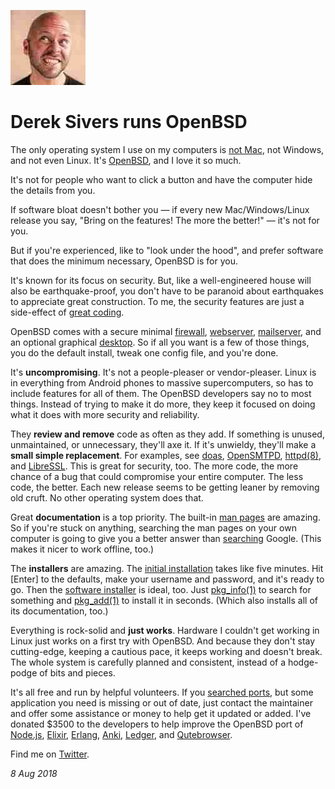 <p><a href="/" alt="avatar" title="home page"><img src="sivers.jpeg" class="avatar"></a></p>

# Derek Sivers runs OpenBSD

The only operating system I use on my computers is [not Mac], not
Windows, and not even Linux. It's [OpenBSD], and I love it so much.

It's not for people who want to click a button and have the computer
hide the details from you.

If software bloat doesn't bother you &mdash; if every new
Mac/Windows/Linux release you say, "Bring on the features! The more
the better!" &mdash; it's not for you.

But if you're experienced, like to "look under the hood", and prefer
software that does the minimum necessary, OpenBSD is for you.

It's known for its focus on security. But, like a well-engineered
house will also be earthquake-proof, you don't have to be paranoid
about earthquakes to appreciate great construction. To me, the
security features are just a side-effect of [great coding].

OpenBSD comes with a secure minimal [firewall], [webserver],
[mailserver], and an optional graphical [desktop]. So if all you
want is a few of those things, you do the default install, tweak
one config file, and you're done.

It's **uncompromising**. It's not a people-pleaser or vendor-pleaser.
Linux is in everything from Android phones to massive supercomputers,
so has to include features for all of them. The OpenBSD developers
say no to most things. Instead of trying to make it do more, they
keep it focused on doing what it does with more security and
reliability.

They **review and remove** code as often as they add. If something
is unused, unmaintained, or unnecessary, they'll axe it. If it's
unwieldy, they'll make a **small simple replacement**. For examples,
see [doas], [OpenSMTPD], [httpd(8)], and [LibreSSL]. This is great
for security, too. The more code, the more chance of a bug that
could compromise your entire computer. The less code, the better.
Each new release seems to be getting leaner by removing old cruft.
No other operating system does that.

Great **documentation** is a top priority. The built-in [man pages]
are amazing. So if you're stuck on anything, searching the man pages
on your own computer is going to give you a better answer than
[searching] Google. (This makes it nicer to work offline, too.)

The **installers** are amazing. The [initial installation] takes
like five minutes. Hit [Enter] to the defaults, make your username
and password, and it's ready to go. Then the [software installer]
is ideal, too. Just [pkg_info(1)] to search for something and
[pkg_add(1)] to install it in seconds. (Which also installs all of
its documentation, too.)

Everything is rock-solid and **just works**. Hardware I couldn't
get working in Linux just works on a first try with OpenBSD. And
because they don't stay cutting-edge, keeping a cautious pace, it
keeps working and doesn't break. The whole system is carefully
planned and consistent, instead of a hodge-podge of bits and pieces.

It's all free and run by helpful volunteers. If you [searched ports],
but some application you need is missing or out of date, just contact
the maintainer and offer some assistance or money to help get it
updated or added. I've donated $3500 to the developers to help
improve the OpenBSD port of [Node.js], [Elixir], [Erlang], [Anki],
[Ledger], and [Qutebrowser].

Find me on [Twitter].

_8 Aug 2018_

[Anki]: https://apps.ankiweb.net/
[Elixir]: http://elixir-lang.org/
[Erlang]: http://www.erlang.org/
[Ledger]: http://www.ledger-cli.org/
[LibreSSL]: https://www.libressl.org/
[Node.js]: https://nodejs.org/
[OpenBSD]: https://www.openbsd.org/
[OpenSMTPD]: https://www.opensmtpd.org/
[Qutebrowser]: https://www.qutebrowser.org/
[Twitter]: https://twitter.com/sivers
[desktop]: http://www.xenocara.org/
[doas]: http://www.tedunangst.com/flak/post/doas
[firewall]: https://www.nostarch.com/pf3
[great coding]: https://www.openbsd.org/security.html
[httpd(8)]: https://man.openbsd.org/httpd.8
[httpd]: https://man.openbsd.org/httpd.8
[initial installation]: https://www.openbsd.org/faq/faq4.html
[mailserver]: https://www.opensmtpd.org/
[man pages]: https://en.m.wikipedia.org/wiki/Man_page
[not Mac]: https://sivers.org/itunes
[pkg_add(1)]: https://man.openbsd.org/pkg_add.1
[pkg_info(1)]: https://man.openbsd.org/pkg_info.1
[searched ports]: https://cvsweb.openbsd.org/cgi-bin/cvsweb/ports/
[searching]: https://man.openbsd.org/apropos.1
[software installer]: https://www.openbsd.org/faq/faq15.html
[webserver]: https://www.romanzolotarev.com/openbsd/httpd.html
